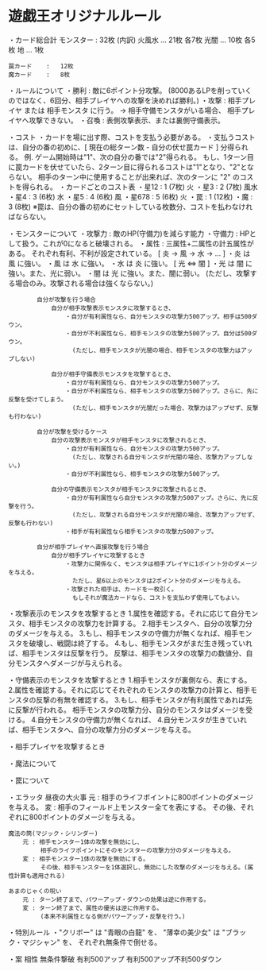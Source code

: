 # 遊戯王オリジナルルール

・カード総合計
	モンスター	:	32枚
	(内訳)	火風水	... 21枚 各7枚
			光闇	... 10枚 各5枚
			地		... 1枚

	罠カード	:	12枚 
	魔カード	:	8枚

・ルールについて
	・勝利		:	敵に6ポイント分攻撃。
					(8000あるLPを削っていくのではなく、6回分、相手プレイヤへの攻撃を決めれば勝利。)
	・攻撃		:	相手プレイヤ または 相手モンスタ に行う。
					→	相手守備モンスタがいる場合、
						相手プレイヤへ攻撃できない。
	・召喚		:	表側攻撃表示、または裏側守備表示。

・コスト
	・カードを場に出す際、コストを支払う必要がある。
	・支払うコストは、自分の番の初めに、[ 現在の総ターン数 - 自分の伏せ罠カード ] 分得られる。
		例.	ゲーム開始時は"1"、次の自分の番では"2"得られる。
			もし、1ターン目に罠カードを伏せていたら、2ターン目に得られるコストは"1"となり、"2"とならない。
			相手のターン中に使用することが出来れば、次のターンに "2" のコストを得られる。
	・カードごとのコスト表
		・星12		:	1	(7枚) 火
		・星3		:	2	(7枚) 風水
		・星4		:	3	(6枚) 水
		・星5		:	4	(6枚) 風
		・星678		:	5	(6枚) 火
		・罠		:	1	(12枚)
		・魔		:	3	(8枚)
		※罠は、自分の番の初めにセットしている枚数分、コストを払わなければならない。
	
・モンスターについて
	・攻撃力	:	敵のHP(守備力)を減らす能力
	・守備力	:	HPとして扱う。これが0になると破壊される。
	・属性		:	三属性+二属性の計五属性がある。
					それぞれ有利、不利が設定されている。
					[ 炎 → 風 → 水 → ... ]
						・炎 は 風 に強い。
						・風 は 水 に強い。
						・水 は 炎 に強い。
					[ 光 ⇔ 闇 ]
						・光 は 闇 に強い。また、光に弱い。
						・闇 は 光 に強い。また、闇に弱い。
						(ただし、攻撃する場合のみ。攻撃される場合は強くならない。)
			
			自分が攻撃を行う場合
				自分が相手攻撃表示モンスタに攻撃するとき、
					・自分が有利属性なら、自分モンスタの攻撃力500アップ。相手は500ダウン。
					・自分が不利属性なら、相手モンスタの攻撃力500アップ。自分は500ダウン。
					  (ただし、相手モンスタが光闇の場合、相手モンスタの攻撃力はアップしない)
					  
				自分が相手守備表示モンスタを攻撃するとき、
					・自分が有利属性なら、自分モンスタの攻撃力500アップ。
					・自分が不利属性なら、相手モンスタの攻撃力500アップ。さらに、先に反撃を受けてしまう。
					  (ただし、相手モンスタが光闇だった場合、攻撃力はアップせず、反撃も行わない)
			
			自分が攻撃を受けるケース
				自分の攻撃表示モンスタが相手モンスタに攻撃されるとき、
					・自分が有利属性なら、自分モンスタの攻撃力500アップ。
					  (ただし、攻撃される自分モンスタが光闇の場合、攻撃力アップしない。)
					・自分が不利属性なら、相手モンスタの攻撃力500アップ。
					
				自分の守備表示モンスタが相手モンスタに攻撃されるとき、
					・自分が有利属性なら自分モンスタの攻撃力500アップ。さらに、先に反撃を行う。
					  (ただし、攻撃される自分モンスタが光闇の場合、攻撃力アップせず、反撃も行わない)
					・相手が有利属性なら相手モンスタの攻撃力500アップ。
				
			自分が相手プレイヤへ直接攻撃を行う場合
				自分が相手プレイヤに攻撃するとき
					・攻撃力に関係なく、モンスタは相手プレイヤに1ポイント分のダメージを与える。
					  ただし、星6以上のモンスタは2ポイント分のダメージを与える。
					・攻撃された相手は、カードを一枚引く。
					  もしそれが魔法カードなら、コストを支払わず使用してもよい。

・攻撃表示のモンスタを攻撃するとき
	1.属性を確認する。それに応じて自分モンスタ、相手モンスタの攻撃力を計算する。
	2.相手モンスタへ、自分の攻撃力分のダメージを与える。
	3.もし、相手モンスタの守備力が無くなれば、相手モンスタを破壊し、戦闘は終了する。
	4.もし、相手モンスタがまだ生き残っていれば、相手モンスタは反撃を行う。
	  反撃は、相手モンスタの攻撃力の数値分、自分モンスタへダメージが与えられる。
	
・守備表示のモンスタを攻撃するとき
	1.相手モンスタが裏側なら、表にする。
	2.属性を確認する。それに応じてそれぞれのモンスタの攻撃力の計算と、相手モンスタの反撃の有無を確認する。
	3.もし、相手モンスタが有利属性であれば先に反撃が行われる。
	  相手モンスタの攻撃力分、自分のモンスタはダメージを受ける。
	4.自分モンスタの守備力が無くなれば、
	4.自分モンスタが生きていれば、相手モンスタへ、自分の攻撃力分のダメージを与える。
	
・相手プレイヤを攻撃するとき
				
				
・魔法について


・罠について

・エラッタ
	昼夜の大火事
		元 : 相手のライフポイントに800ポイントのダメージを与える。
		変 : 相手のフィールド上モンスター全てを表にする。
			 その後、それぞれに800ポイントのダメージを与える。
		
	魔法の筒(マジック・シリンダー)
		元 : 相手モンスター1体の攻撃を無効にし、
		     相手のライフポイントにそのモンスターの攻撃力分のダメージを与える。
		変 : 相手モンスター1体の攻撃を無効にする。
			 その後、相手モンスターを1体選択し、無効にした攻撃のダメージを与える。(属性計算も適用される)
			 
	あまのじゃくの呪い
		元 : ターン終了まで、パワーアップ・ダウンの効果は逆に作用する。
		変 : ターン終了まで、属性の優劣は逆に作用する。
			 (本来不利属性となる側がパワーアップ・反撃を行う。)
			 
・特別ルール
	・"クリボー" は "青眼の白龍" を、
	  "薄幸の美少女" は "ブラック・マジシャン" を、
	  それぞれ無条件で倒せる。
	  

・案
	相性
		無条件撃破
		有利500アップ
		有利500アップ不利500ダウン
	  
	  